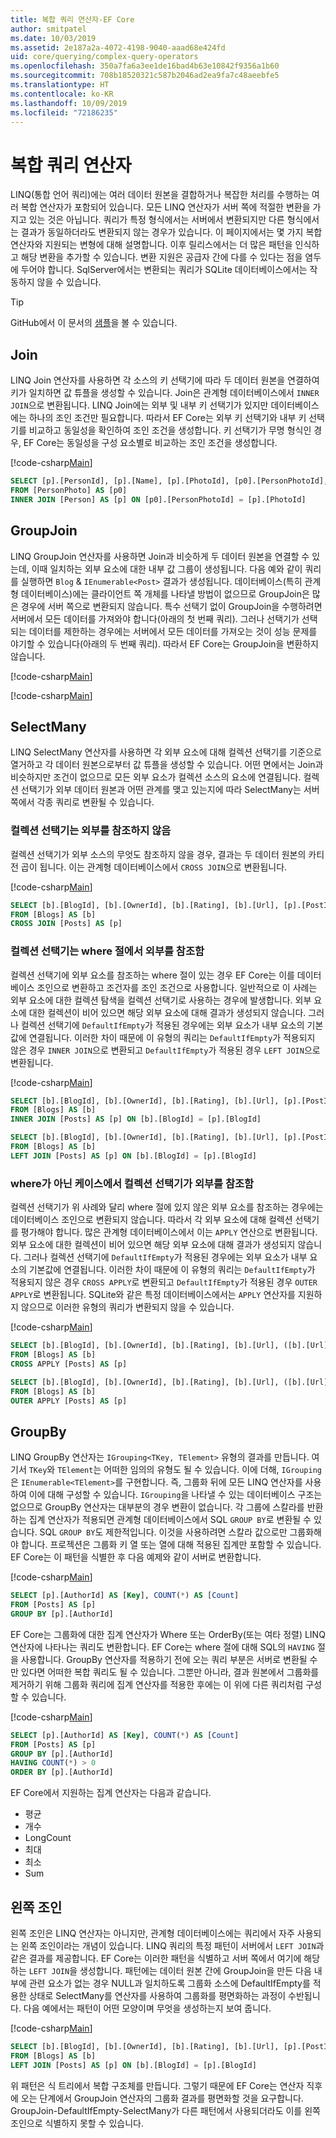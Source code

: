 ```yaml
---
title: 복합 쿼리 연산자-EF Core
author: smitpatel
ms.date: 10/03/2019
ms.assetid: 2e187a2a-4072-4198-9040-aaad68e424fd
uid: core/querying/complex-query-operators
ms.openlocfilehash: 350a7fa6a3ee1de16bad4b63e10842f9356a1b60
ms.sourcegitcommit: 708b18520321c587b2046ad2ea9fa7c48aeebfe5
ms.translationtype: HT
ms.contentlocale: ko-KR
ms.lasthandoff: 10/09/2019
ms.locfileid: "72186235"
---
```

# <a name="complex-query-operators"></a>복합 쿼리 연산자

LINQ(통합 언어 쿼리)에는 여러 데이터 원본을 결합하거나 복잡한 처리를 수행하는 여러 복합 연산자가 포함되어 있습니다. 모든 LINQ 연산자가 서버 쪽에 적절한 변환을 가지고 있는 것은 아닙니다. 쿼리가 특정 형식에서는 서버에서 변환되지만 다른 형식에서는 결과가 동일하더라도 변환되지 않는 경우가 있습니다. 이 페이지에서는 몇 가지 복합 연산자와 지원되는 변형에 대해 설명합니다. 이후 릴리스에서는 더 많은 패턴을 인식하고 해당 변환을 추가할 수 있습니다. 변환 지원은 공급자 간에 다를 수 있다는 점을 염두에 두어야 합니다. SqlServer에서는 변환되는 쿼리가 SQLite 데이터베이스에서는 작동하지 않을 수 있습니다.

> [!TIP]
> GitHub에서 이 문서의 [샘플](https://github.com/aspnet/EntityFramework.Docs/tree/master/samples/core/Querying)을 볼 수 있습니다.

## <a name="join"></a>Join

LINQ Join 연산자를 사용하면 각 소스의 키 선택기에 따라 두 데이터 원본을 연결하여 키가 일치하면 값 튜플을 생성할 수 있습니다. Join은 관계형 데이터베이스에서 `INNER JOIN`으로 변환됩니다. LINQ Join에는 외부 및 내부 키 선택기가 있지만 데이터베이스에는 하나의 조인 조건만 필요합니다. 따라서 EF Core는 외부 키 선택기와 내부 키 선택기를 비교하고 동일성을 확인하여 조인 조건을 생성합니다. 키 선택기가 무명 형식인 경우, EF Core는 동일성을 구성 요소별로 비교하는 조인 조건을 생성합니다.

[!code-csharp[Main](../../../samples/core/Querying/ComplexQuery/Sample.cs#Join)]

```SQL
SELECT [p].[PersonId], [p].[Name], [p].[PhotoId], [p0].[PersonPhotoId], [p0].[Caption], [p0].[Photo]
FROM [PersonPhoto] AS [p0]
INNER JOIN [Person] AS [p] ON [p0].[PersonPhotoId] = [p].[PhotoId]
```

## <a name="groupjoin"></a>GroupJoin

LINQ GroupJoin 연산자를 사용하면 Join과 비슷하게 두 데이터 원본을 연결할 수 있는데, 이때 일치하는 외부 요소에 대한 내부 값 그룹이 생성됩니다. 다음 예와 같이 쿼리를 실행하면 `Blog` & `IEnumerable<Post>` 결과가 생성됩니다. 데이터베이스(특히 관계형 데이터베이스)에는 클라이언트 쪽 개체를 나타낼 방법이 없으므로 GroupJoin은 많은 경우에 서버 쪽으로 변환되지 않습니다. 특수 선택기 없이 GroupJoin을 수행하려면 서버에서 모든 데이터를 가져와야 합니다(아래의 첫 번째 쿼리). 그러나 선택기가 선택되는 데이터를 제한하는 경우에는 서버에서 모든 데이터를 가져오는 것이 성능 문제를 야기할 수 있습니다(아래의 두 번째 쿼리). 따라서 EF Core는 GroupJoin을 변환하지 않습니다.

[!code-csharp[Main](../../../samples/core/Querying/ComplexQuery/Sample.cs#GroupJoin)]

[!code-csharp[Main](../../../samples/core/Querying/ComplexQuery/Sample.cs#GroupJoinComposed)]

## <a name="selectmany"></a>SelectMany

LINQ SelectMany 연산자를 사용하면 각 외부 요소에 대해 컬렉션 선택기를 기준으로 열거하고 각 데이터 원본으로부터 값 튜플을 생성할 수 있습니다. 어떤 면에서는 Join과 비슷하지만 조건이 없으므로 모든 외부 요소가 컬렉션 소스의 요소에 연결됩니다. 컬렉션 선택기가 외부 데이터 원본과 어떤 관계를 맺고 있는지에 따라 SelectMany는 서버 쪽에서 각종 쿼리로 변환될 수 있습니다.

### <a name="collection-selector-doesnt-reference-outer"></a>컬렉션 선택기는 외부를 참조하지 않음

컬렉션 선택기가 외부 소스의 무엇도 참조하지 않을 경우, 결과는 두 데이터 원본의 카티전 곱이 됩니다. 이는 관계형 데이터베이스에서 `CROSS JOIN`으로 변환됩니다.

[!code-csharp[Main](../../../samples/core/Querying/ComplexQuery/Sample.cs#SelectManyConvertedToCrossJoin)]

```SQL
SELECT [b].[BlogId], [b].[OwnerId], [b].[Rating], [b].[Url], [p].[PostId], [p].[AuthorId], [p].[BlogId], [p].[Content], [p].[Rating], [p].[Title]
FROM [Blogs] AS [b]
CROSS JOIN [Posts] AS [p]
```

### <a name="collection-selector-references-outer-in-a-where-clause"></a>컬렉션 선택기는 where 절에서 외부를 참조함

컬렉션 선택기에 외부 요소를 참조하는 where 절이 있는 경우 EF Core는 이를 데이터베이스 조인으로 변환하고 조건자를 조인 조건으로 사용합니다. 일반적으로 이 사례는 외부 요소에 대한 컬렉션 탐색을 컬렉션 선택기로 사용하는 경우에 발생합니다. 외부 요소에 대한 컬렉션이 비어 있으면 해당 외부 요소에 대해 결과가 생성되지 않습니다. 그러나 컬렉션 선택기에 `DefaultIfEmpty`가 적용된 경우에는 외부 요소가 내부 요소의 기본값에 연결됩니다. 이러한 차이 때문에 이 유형의 쿼리는 `DefaultIfEmpty`가 적용되지 않은 경우 `INNER JOIN`으로 변환되고 `DefaultIfEmpty`가 적용된 경우 `LEFT JOIN`으로 변환됩니다.

[!code-csharp[Main](../../../samples/core/Querying/ComplexQuery/Sample.cs#SelectManyConvertedToJoin)]

```SQL
SELECT [b].[BlogId], [b].[OwnerId], [b].[Rating], [b].[Url], [p].[PostId], [p].[AuthorId], [p].[BlogId], [p].[Content], [p].[Rating], [p].[Title]
FROM [Blogs] AS [b]
INNER JOIN [Posts] AS [p] ON [b].[BlogId] = [p].[BlogId]

SELECT [b].[BlogId], [b].[OwnerId], [b].[Rating], [b].[Url], [p].[PostId], [p].[AuthorId], [p].[BlogId], [p].[Content], [p].[Rating], [p].[Title]
FROM [Blogs] AS [b]
LEFT JOIN [Posts] AS [p] ON [b].[BlogId] = [p].[BlogId]
```

### <a name="collection-selector-references-outer-in-a-non-where-case"></a>where가 아닌 케이스에서 컬렉션 선택기가 외부를 참조함

컬렉션 선택기가 위 사례와 달리 where 절에 있지 않은 외부 요소를 참조하는 경우에는 데이터베이스 조인으로 변환되지 않습니다. 따라서 각 외부 요소에 대해 컬렉션 선택기를 평가해야 합니다. 많은 관계형 데이터베이스에서 이는 `APPLY` 연산으로 변환됩니다. 외부 요소에 대한 컬렉션이 비어 있으면 해당 외부 요소에 대해 결과가 생성되지 않습니다. 그러나 컬렉션 선택기에 `DefaultIfEmpty`가 적용된 경우에는 외부 요소가 내부 요소의 기본값에 연결됩니다. 이러한 차이 때문에 이 유형의 쿼리는 `DefaultIfEmpty`가 적용되지 않은 경우 `CROSS APPLY`로 변환되고 `DefaultIfEmpty`가 적용된 경우 `OUTER APPLY`로 변환됩니다. SQLite와 같은 특정 데이터베이스에서는 `APPLY` 연산자를 지원하지 않으므로 이러한 유형의 쿼리가 변환되지 않을 수 있습니다.

[!code-csharp[Main](../../../samples/core/Querying/ComplexQuery/Sample.cs#SelectManyConvertedToApply)]

```SQL
SELECT [b].[BlogId], [b].[OwnerId], [b].[Rating], [b].[Url], ([b].[Url] + N'=>') + [p].[Title] AS [p]
FROM [Blogs] AS [b]
CROSS APPLY [Posts] AS [p]

SELECT [b].[BlogId], [b].[OwnerId], [b].[Rating], [b].[Url], ([b].[Url] + N'=>') + [p].[Title] AS [p]
FROM [Blogs] AS [b]
OUTER APPLY [Posts] AS [p]
```

## <a name="groupby"></a>GroupBy

LINQ GroupBy 연산자는 `IGrouping<TKey, TElement>` 유형의 결과를 만듭니다. 여기서 `TKey`와 `TElement`는 어떠한 임의의 유형도 될 수 있습니다. 이에 더해, `IGrouping`은 `IEnumerable<TElement>`를 구현합니다. 즉, 그룹화 뒤에 모든 LINQ 연산자를 사용하여 이에 대해 구성할 수 있습니다. `IGrouping`을 나타낼 수 있는 데이터베이스 구조는 없으므로 GroupBy 연산자는 대부분의 경우 변환이 없습니다. 각 그룹에 스칼라를 반환하는 집계 연산자가 적용되면 관계형 데이터베이스에서 SQL `GROUP BY`로 변환될 수 있습니다. SQL `GROUP BY`도 제한적입니다. 이것을 사용하려면 스칼라 값으로만 그룹화해야 합니다. 프로젝션은 그룹화 키 열 또는 열에 대해 적용된 집계만 포함할 수 있습니다. EF Core는 이 패턴을 식별한 후 다음 예제와 같이 서버로 변환합니다.

[!code-csharp[Main](../../../samples/core/Querying/ComplexQuery/Sample.cs#GroupBy)]

```SQL
SELECT [p].[AuthorId] AS [Key], COUNT(*) AS [Count]
FROM [Posts] AS [p]
GROUP BY [p].[AuthorId]
```

EF Core는 그룹화에 대한 집계 연산자가 Where 또는 OrderBy(또는 여타 정렬) LINQ 연산자에 나타나는 쿼리도 변환합니다. EF Core는 where 절에 대해 SQL의 `HAVING` 절을 사용합니다. GroupBy 연산자를 적용하기 전에 오는 쿼리 부분은 서버로 변환될 수만 있다면 어떠한 복합 쿼리도 될 수 있습니다. 그뿐만 아니라, 결과 원본에서 그룹화를 제거하기 위해 그룹화 쿼리에 집계 연산자를 적용한 후에는 이 위에 다른 쿼리처럼 구성할 수 있습니다.

[!code-csharp[Main](../../../samples/core/Querying/ComplexQuery/Sample.cs#GroupByFilter)]

```SQL
SELECT [p].[AuthorId] AS [Key], COUNT(*) AS [Count]
FROM [Posts] AS [p]
GROUP BY [p].[AuthorId]
HAVING COUNT(*) > 0
ORDER BY [p].[AuthorId]
```

EF Core에서 지원하는 집계 연산자는 다음과 같습니다.

- 평균
- 개수
- LongCount
- 최대
- 최소
- Sum

## <a name="left-join"></a>왼쪽 조인

왼쪽 조인은 LINQ 연산자는 아니지만, 관계형 데이터베이스에는 쿼리에서 자주 사용되는 왼쪽 조인이라는 개념이 있습니다. LINQ 쿼리의 특정 패턴이 서버에서 `LEFT JOIN`과 같은 결과를 제공합니다. EF Core는 이러한 패턴을 식별하고 서버 쪽에서 여기에 해당하는 `LEFT JOIN`을 생성합니다. 패턴에는 데이터 원본 간에 GroupJoin을 만든 다음 내부에 관련 요소가 없는 경우 NULL과 일치하도록 그룹화 소스에 DefaultIfEmpty를 적용한 상태로 SelectMany를 연산자를 사용하여 그룹화를 평면화하는 과정이 수반됩니다. 다음 예에서는 패턴이 어떤 모양이며 무엇을 생성하는지 보여 줍니다.

[!code-csharp[Main](../../../samples/core/Querying/ComplexQuery/Sample.cs#LeftJoin)]

```SQL
SELECT [b].[BlogId], [b].[OwnerId], [b].[Rating], [b].[Url], [p].[PostId], [p].[AuthorId], [p].[BlogId], [p].[Content], [p].[Rating], [p].[Title]
FROM [Blogs] AS [b]
LEFT JOIN [Posts] AS [p] ON [b].[BlogId] = [p].[BlogId]
```

위 패턴은 식 트리에서 복합 구조체를 만듭니다. 그렇기 때문에 EF Core는 연산자 직후에 오는 단계에서 GroupJoin 연산자의 그룹화 결과를 평면화할 것을 요구합니다. GroupJoin-DefaultIfEmpty-SelectMany가 다른 패턴에서 사용되더라도 이를 왼쪽 조인으로 식별하지 못할 수 있습니다.
